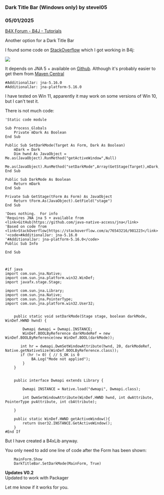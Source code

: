 ### Dark Title Bar (Windows only) by stevel05
### 05/01/2025
[B4X Forum - B4J - Tutorials](https://www.b4x.com/android/forum/threads/166634/)

Another option for a Dark Title Bar  
  
I found some code on [StackOverflow](https://stackoverflow.com/a/76543216/981223) which I got working in B4j:  
  
  
  

![](https://www.b4x.com/android/forum/attachments/163447)

  
It depends on JNA 5 + available on [Github](https://github.com/java-native-access/jna). Although it's probably easier to get them from [Maven Central](https://mvnrepository.com/artifact/net.java.dev.jna)  

```B4X
#AdditionalJar: jna-5.16.0  
#AdditionalJar: jna-platform-5.16.0
```

  
  
I have tested on Win 11, apparently it may work on some versions of Win 10, but I can't test it.  
  
There is not much code:  
  

```B4X
'Static code module  
  
Sub Process_Globals  
    Private mDark As Boolean  
End Sub  
  
Public Sub SetDarkMode(Target As Form, Dark As Boolean)  
    mDark = Dark  
    Dim hwnd As JavaObject = Me.as(JavaObject).RunMethod("getActiveWindow",Null)  
    Me.as(JavaObject).RunMethod("setDarkMode",Array(GetStage(Target),mDark,hwnd))  
End Sub  
  
Public Sub DarkMode As Boolean  
    Return mDark  
End Sub  
  
Private Sub GetStage(tForm As Form) As JavaObject  
    Return tForm.As(JavaObject).GetField("stage")  
End Sub  
  
'Does nothing.  For info  
'Requires JNA jna 5 + available from <link>GitHub|https://github.com/java-native-access/jna</link>  
'Based on code from <link>StackOverflow|https://stackoverflow.com/a/76543216/981223</link>  
'<code>#AdditionalJar: jna-5.16.0  
'#AdditionalJar: jna-platform-5.16.0</code>  
Public Sub Info  
  
End Sub  
  
  
  
#if java  
import com.sun.jna.Native;  
import com.sun.jna.platform.win32.WinDef;  
import javafx.stage.Stage;  
  
import com.sun.jna.Library;  
import com.sun.jna.Native;  
import com.sun.jna.PointerType;  
import com.sun.jna.platform.win32.User32;  
  
  
    public static void setDarkMode(Stage stage, boolean darkMode, WinDef.HWND hwnd) {  
  
        Dwmapi dwmapi = Dwmapi.INSTANCE;  
        WinDef.BOOLByReference darkModeRef = new WinDef.BOOLByReference(new WinDef.BOOL(darkMode));  
  
       int hr = dwmapi.DwmSetWindowAttribute(hwnd, 20, darkModeRef, Native.getNativeSize(WinDef.BOOLByReference.class));  
       if (hr != 0) { // S_OK is 0  
            BA.Log("Mode not applied");  
        }  
    }  
  
     
    public interface Dwmapi extends Library {  
     
        Dwmapi INSTANCE = Native.load("dwmapi", Dwmapi.class);  
     
        int DwmSetWindowAttribute(WinDef.HWND hwnd, int dwAttribute, PointerType pvAttribute, int cbAttribute);  
  
    }  
     
    public static WinDef.HWND getActiveWindow(){  
        return User32.INSTANCE.GetActiveWindow();  
    }  
#End If
```

  
  
But I have created a B4xLib anyway.  
  
You only need to add one line of code after the Form has been shown:  

```B4X
    MainForm.Show  
    DarkTitleBar.SetDarkMode(MainForm, True)
```

  
  
**Updates V0.2**  
 Updated to work with Packager  
  
  
Let me know if it works for you.